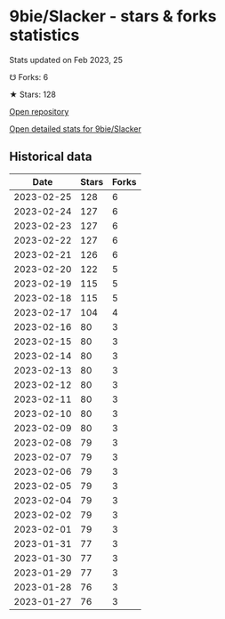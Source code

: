 # 9bie/Slacker - stars & forks statistics

Stats updated on Feb 2023, 25

☋ Forks: 6

★ Stars: 128

[Open repository](https://github.com/9bie/Slacker)

[Open detailed stats for 9bie/Slacker](https://reviewgithub.com/rep/9bie/Slacker)

## Historical data
| Date | Stars | Forks |
|------|-------|-------|
| 2023-02-25 | 128 | 6 | 
| 2023-02-24 | 127 | 6 | 
| 2023-02-23 | 127 | 6 | 
| 2023-02-22 | 127 | 6 | 
| 2023-02-21 | 126 | 6 | 
| 2023-02-20 | 122 | 5 | 
| 2023-02-19 | 115 | 5 | 
| 2023-02-18 | 115 | 5 | 
| 2023-02-17 | 104 | 4 | 
| 2023-02-16 | 80 | 3 | 
| 2023-02-15 | 80 | 3 | 
| 2023-02-14 | 80 | 3 | 
| 2023-02-13 | 80 | 3 | 
| 2023-02-12 | 80 | 3 | 
| 2023-02-11 | 80 | 3 | 
| 2023-02-10 | 80 | 3 | 
| 2023-02-09 | 80 | 3 | 
| 2023-02-08 | 79 | 3 | 
| 2023-02-07 | 79 | 3 | 
| 2023-02-06 | 79 | 3 | 
| 2023-02-05 | 79 | 3 | 
| 2023-02-04 | 79 | 3 | 
| 2023-02-02 | 79 | 3 | 
| 2023-02-01 | 79 | 3 | 
| 2023-01-31 | 77 | 3 | 
| 2023-01-30 | 77 | 3 | 
| 2023-01-29 | 77 | 3 | 
| 2023-01-28 | 76 | 3 | 
| 2023-01-27 | 76 | 3 | 

